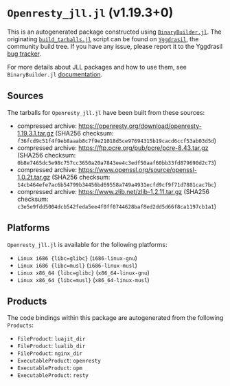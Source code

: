 # `Openresty_jll.jl` (v1.19.3+0)

This is an autogenerated package constructed using [`BinaryBuilder.jl`](https://github.com/JuliaPackaging/BinaryBuilder.jl). The originating [`build_tarballs.jl`](https://github.com/JuliaPackaging/Yggdrasil/blob/1c227892641888a9c658710b047f94652ae27718/O/Openresty/build_tarballs.jl) script can be found on [`Yggdrasil`](https://github.com/JuliaPackaging/Yggdrasil/), the community build tree.  If you have any issue, please report it to the Yggdrasil [bug tracker](https://github.com/JuliaPackaging/Yggdrasil/issues).

For more details about JLL packages and how to use them, see `BinaryBuilder.jl` [documentation](https://juliapackaging.github.io/BinaryBuilder.jl/dev/jll/).

## Sources

The tarballs for `Openresty_jll.jl` have been built from these sources:

* compressed archive: https://openresty.org/download/openresty-1.19.3.1.tar.gz (SHA256 checksum: `f36fcd9c51f4f9eb8aaab8c7f9e21018d5ce97694315b19cacd6ccf53ab03d5d`)
* compressed archive: https://ftp.pcre.org/pub/pcre/pcre-8.43.tar.gz (SHA256 checksum: `0b8e7465dc5e98c757cc3650a20a7843ee4c3edf50aaf60bb33fd879690d2c73`)
* compressed archive: https://www.openssl.org/source/openssl-1.0.2t.tar.gz (SHA256 checksum: `14cb464efe7ac6b54799b34456bd69558a749a4931ecfd9cf9f71d7881cac7bc`)
* compressed archive: https://www.zlib.net/zlib-1.2.11.tar.gz (SHA256 checksum: `c3e5e9fdd5004dcb542feda5ee4f0ff0744628baf8ed2dd5d66f8ca1197cb1a1`)

## Platforms

`Openresty_jll.jl` is available for the following platforms:

* `Linux i686 {libc=glibc}` (`i686-linux-gnu`)
* `Linux i686 {libc=musl}` (`i686-linux-musl`)
* `Linux x86_64 {libc=glibc}` (`x86_64-linux-gnu`)
* `Linux x86_64 {libc=musl}` (`x86_64-linux-musl`)

## Products

The code bindings within this package are autogenerated from the following `Products`:

* `FileProduct`: `luajit_dir`
* `FileProduct`: `lualib_dir`
* `FileProduct`: `nginx_dir`
* `ExecutableProduct`: `openresty`
* `ExecutableProduct`: `opm`
* `ExecutableProduct`: `resty`
